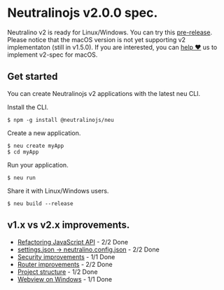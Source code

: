 # Neutralinojs v2.0.0 spec.

Neutralino v2 is ready for Linux/Windows. You can try this [pre-release](https://github.com/neutralinojs/neutralinojs/releases/tag/v2.0.0).
Please notice that the macOS version is not yet supporting v2 implementaton (still in v1.5.0). If you are interested, you can [help ❤️](https://github.com/neutralinojs/neutralinojs/issues/395) us to implement v2-spec for macOS.

## Get started 

You can create Neutralinojs v2 applications with the latest neu CLI.

Install the CLI.

```
$ npm -g install @neutralinojs/neu
```

Create a new application.

```
$ neu create myApp
$ cd myApp
```

Run your application.

```
$ neu run
```

Share it with Linux/Windows users.

```
$ neu build --release
```

## v1.x vs v2.x improvements.

- [Refactoring JavaScript API](js-api-refactoring.md) - 2/2 Done
- [settings.json -> neutralino.config.json](neutralino.config.json.md) - 2/2 Done
- [Security improvements](security.md) - 1/1 Done
- [Router improvements](router.md) - 2/2 Done
- [Project structure](project-structure.md) - 1/2 Done
- [Webview on Windows](webview.md) - 1/1 Done
